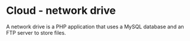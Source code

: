 # Cloud - network drive

A network drive is a PHP application that uses a MySQL database and an FTP server to store files.
